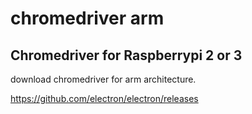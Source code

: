 # chromedriver arm
Chromedriver for Raspberrypi 2 or 3
--------------------------------------------

download chromedriver for arm architecture.

https://github.com/electron/electron/releases

